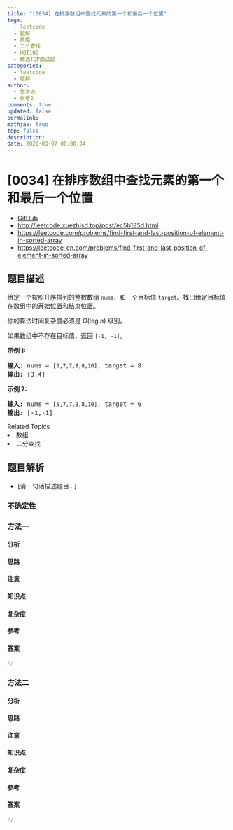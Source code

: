 ```yaml
---
title: "[0034] 在排序数组中查找元素的第一个和最后一个位置"
tags:
  - leetcode
  - 题解
  - 数组
  - 二分查找
  - HOT100
  - 精选TOP面试题
categories:
  - leetcode
  - 题解
author:
  - 张学志
  - 作者2
comments: true
updated: false
permalink:
mathjax: true
top: false
description: ...
date: 2020-03-07 00:00:34
---
```



# [0034] 在排序数组中查找元素的第一个和最后一个位置
* [GitHub](https://github.com/algoboy101/LeetCodeCrowdsource/tree/master/_posts/QA/%5B0034%5D%20%E5%9C%A8%E6%8E%92%E5%BA%8F%E6%95%B0%E7%BB%84%E4%B8%AD%E6%9F%A5%E6%89%BE%E5%85%83%E7%B4%A0%E7%9A%84%E7%AC%AC%E4%B8%80%E4%B8%AA%E5%92%8C%E6%9C%80%E5%90%8E%E4%B8%80%E4%B8%AA%E4%BD%8D%E7%BD%AE.md)
* http://leetcode.xuezhisd.top/post/ec5b185d.html
* https://leetcode.com/problems/find-first-and-last-position-of-element-in-sorted-array
* https://leetcode-cn.com/problems/find-first-and-last-position-of-element-in-sorted-array


## 题目描述

<p>给定一个按照升序排列的整数数组 <code>nums</code>，和一个目标值 <code>target</code>。找出给定目标值在数组中的开始位置和结束位置。</p>

<p>你的算法时间复杂度必须是&nbsp;<em>O</em>(log <em>n</em>) 级别。</p>

<p>如果数组中不存在目标值，返回&nbsp;<code>[-1, -1]</code>。</p>

<p><strong>示例 1:</strong></p>

<pre><strong>输入:</strong> nums = [<code>5,7,7,8,8,10]</code>, target = 8
<strong>输出:</strong> [3,4]</pre>

<p><strong>示例&nbsp;2:</strong></p>

<pre><strong>输入:</strong> nums = [<code>5,7,7,8,8,10]</code>, target = 6
<strong>输出:</strong> [-1,-1]</pre>
<div><div>Related Topics</div><div><li>数组</li><li>二分查找</li></div></div>


## 题目解析
* [请一句话描述题目...]

### 不确定性


### 方法一

#### 分析

#### 思路

#### 注意

#### 知识点

#### 复杂度

#### 参考

#### 答案

```cpp
//
```


### 方法二

#### 分析

#### 思路

#### 注意

#### 知识点

#### 复杂度

#### 参考

#### 答案

```cpp
//
```


